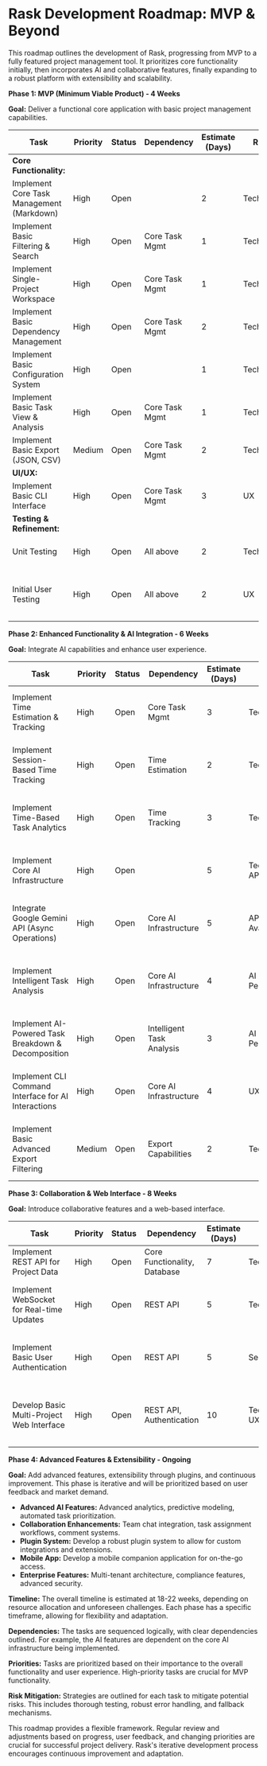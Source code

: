 # Rask Development Roadmap: MVP & Beyond

This roadmap outlines the development of Rask, progressing from MVP to a fully featured project management tool.  It prioritizes core functionality initially, then incorporates AI and collaborative features, finally expanding to a robust platform with extensibility and scalability.

**Phase 1: MVP (Minimum Viable Product) - 4 Weeks**

**Goal:** Deliver a functional core application with basic project management capabilities.

| Task                                      | Priority | Status | Dependency     | Estimate (Days) | Risk           | Mitigation Strategy                                   |
|-------------------------------------------|----------|--------|-----------------|-----------------|-----------------|-------------------------------------------------------|
| **Core Functionality:**                    |          |        |                 |                 |                 |                                                       |
| Implement Core Task Management (Markdown) | High     | Open   |                 | 2               | Technical      | Thorough unit testing, robust error handling          |
| Implement Basic Filtering & Search       | High     | Open   | Core Task Mgmt   | 1               | Technical      | Optimize search algorithms, test edge cases            |
| Implement Single-Project Workspace        | High     | Open   | Core Task Mgmt   | 1               | Technical      | Unit tests, thorough data validation                 |
| Implement Basic Dependency Management     | High     | Open   | Core Task Mgmt   | 2               | Technical      | Clear dependency representation, error handling        |
| Implement Basic Configuration System      | High     | Open   |                 | 1               | Technical      | Configuration file validation, default settings         |
| Implement Basic Task View & Analysis      | High     | Open   | Core Task Mgmt   | 1               | Technical      | Clear data visualization, intuitive UI                |
| Implement Basic Export (JSON, CSV)       | Medium   | Open   | Core Task Mgmt   | 2               | Technical      | Data format validation, error handling                 |
| **UI/UX:**                               |          |        |                 |                 |                 |                                                       |
| Implement Basic CLI Interface            | High     | Open   | Core Task Mgmt   | 3               | UX              | User testing, iterative design improvements           |
| **Testing & Refinement:**                 |          |        |                 |                 |                 |                                                       |
| Unit Testing                             | High     | Open   | All above       | 2               | Technical      | Comprehensive unit tests for all core features       |
| Initial User Testing                      | High     | Open   | All above       | 2               | UX              | Gather feedback, iterate on design and functionality    |


**Phase 2: Enhanced Functionality & AI Integration - 6 Weeks**

**Goal:** Integrate AI capabilities and enhance user experience.

| Task                                                | Priority | Status | Dependency           | Estimate (Days) | Risk             | Mitigation Strategy                                           |
|-----------------------------------------------------|----------|--------|-----------------------|-----------------|--------------------|---------------------------------------------------------------|
| Implement Time Estimation & Tracking                 | High     | Open   | Core Task Mgmt       | 3               | Technical        | Accurate time tracking mechanisms, user-friendly interface     |
| Implement Session-Based Time Tracking                | High     | Open   | Time Estimation      | 2               | Technical        | Robust session management, data persistence                   |
| Implement Time-Based Task Analytics                  | High     | Open   | Time Tracking         | 3               | Technical        | Data analysis & visualization, clear reporting              |
| Implement Core AI Infrastructure                     | High     | Open   |                 | 5               | Technical, API   | Thorough testing of API integration, error handling           |
| Integrate Google Gemini API (Async Operations)      | High     | Open   | Core AI Infrastructure | 5               | API Availability | Fallback mechanisms for API downtime, rate limiting            |
| Implement Intelligent Task Analysis                 | High     | Open   | Core AI Infrastructure | 4               | AI Performance   | Monitor AI performance, optimize prompts, fallback mechanisms  |
| Implement AI-Powered Task Breakdown & Decomposition  | High     | Open   | Intelligent Task Analysis | 3               | AI Performance   | Test with various task descriptions, refine AI model           |
| Implement CLI Command Interface for AI Interactions | High     | Open   | Core AI Infrastructure | 4               | UX               | User-friendly CLI commands, clear help messages             |
| Implement Basic Advanced Export Filtering           | Medium   | Open   | Export Capabilities    | 2               | Technical        | Robust filtering mechanisms, test various filter combinations |


**Phase 3: Collaboration & Web Interface - 8 Weeks**

**Goal:** Introduce collaborative features and a web-based interface.

| Task                                      | Priority | Status | Dependency                   | Estimate (Days) | Risk             | Mitigation Strategy                                               |
|-------------------------------------------|----------|--------|-------------------------------|-----------------|--------------------|-------------------------------------------------------------------|
| Implement REST API for Project Data        | High     | Open   | Core Functionality, Database | 7               | Technical        | Thorough API testing, robust error handling                        |
| Implement WebSocket for Real-time Updates | High     | Open   | REST API                      | 5               | Technical        | Efficient WebSocket implementation, handling of disconnections      |
| Implement Basic User Authentication        | High     | Open   | REST API                      | 5               | Security         | Secure authentication mechanisms, vulnerability testing             |
| Develop Basic Multi-Project Web Interface | High     | Open   | REST API, Authentication       | 10              | Technical, UX    | Responsive design, cross-browser compatibility testing, UX testing |


**Phase 4:  Advanced Features & Extensibility - Ongoing**

**Goal:**  Add advanced features, extensibility through plugins, and continuous improvement.  This phase is iterative and will be prioritized based on user feedback and market demand.

* **Advanced AI Features:** Advanced analytics, predictive modeling, automated task prioritization.
* **Collaboration Enhancements:** Team chat integration, task assignment workflows, comment systems.
* **Plugin System:** Develop a robust plugin system to allow for custom integrations and extensions.
* **Mobile App:** Develop a mobile companion application for on-the-go access.
* **Enterprise Features:** Multi-tenant architecture, compliance features, advanced security.


**Timeline:** The overall timeline is estimated at 18-22 weeks, depending on resource allocation and unforeseen challenges.  Each phase has a specific timeframe, allowing for flexibility and adaptation.

**Dependencies:**  The tasks are sequenced logically, with clear dependencies outlined.  For example, the AI features are dependent on the core AI infrastructure being implemented.

**Priorities:** Tasks are prioritized based on their importance to the overall functionality and user experience. High-priority tasks are crucial for MVP functionality.

**Risk Mitigation:**  Strategies are outlined for each task to mitigate potential risks.  This includes thorough testing, robust error handling, and fallback mechanisms.


This roadmap provides a flexible framework.  Regular review and adjustments based on progress, user feedback, and changing priorities are crucial for successful project delivery.  Rask's iterative development process encourages continuous improvement and adaptation.
